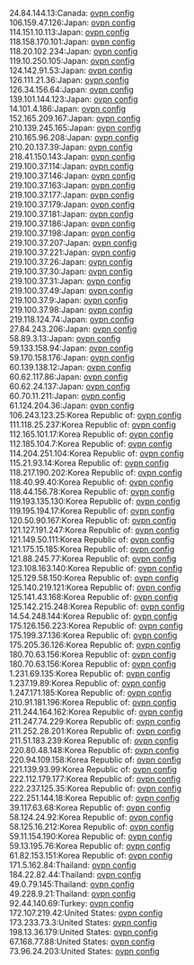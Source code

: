 24.84.144.13:Canada: [ovpn config](vpn/24_84_144_13.ovpn)  
106.159.47.126:Japan: [ovpn config](vpn/106_159_47_126.ovpn)  
114.151.10.113:Japan: [ovpn config](vpn/114_151_10_113.ovpn)  
118.158.170.101:Japan: [ovpn config](vpn/118_158_170_101.ovpn)  
118.20.102.234:Japan: [ovpn config](vpn/118_20_102_234.ovpn)  
119.10.250.105:Japan: [ovpn config](vpn/119_10_250_105.ovpn)  
124.142.91.53:Japan: [ovpn config](vpn/124_142_91_53.ovpn)  
126.111.21.36:Japan: [ovpn config](vpn/126_111_21_36.ovpn)  
126.34.156.64:Japan: [ovpn config](vpn/126_34_156_64.ovpn)  
139.101.144.123:Japan: [ovpn config](vpn/139_101_144_123.ovpn)  
14.101.4.186:Japan: [ovpn config](vpn/14_101_4_186.ovpn)  
152.165.209.167:Japan: [ovpn config](vpn/152_165_209_167.ovpn)  
210.139.245.165:Japan: [ovpn config](vpn/210_139_245_165.ovpn)  
210.165.96.208:Japan: [ovpn config](vpn/210_165_96_208.ovpn)  
210.20.137.39:Japan: [ovpn config](vpn/210_20_137_39.ovpn)  
218.41.150.143:Japan: [ovpn config](vpn/218_41_150_143.ovpn)  
219.100.37.114:Japan: [ovpn config](vpn/219_100_37_114.ovpn)  
219.100.37.146:Japan: [ovpn config](vpn/219_100_37_146.ovpn)  
219.100.37.163:Japan: [ovpn config](vpn/219_100_37_163.ovpn)  
219.100.37.177:Japan: [ovpn config](vpn/219_100_37_177.ovpn)  
219.100.37.179:Japan: [ovpn config](vpn/219_100_37_179.ovpn)  
219.100.37.181:Japan: [ovpn config](vpn/219_100_37_181.ovpn)  
219.100.37.186:Japan: [ovpn config](vpn/219_100_37_186.ovpn)  
219.100.37.198:Japan: [ovpn config](vpn/219_100_37_198.ovpn)  
219.100.37.207:Japan: [ovpn config](vpn/219_100_37_207.ovpn)  
219.100.37.221:Japan: [ovpn config](vpn/219_100_37_221.ovpn)  
219.100.37.26:Japan: [ovpn config](vpn/219_100_37_26.ovpn)  
219.100.37.30:Japan: [ovpn config](vpn/219_100_37_30.ovpn)  
219.100.37.31:Japan: [ovpn config](vpn/219_100_37_31.ovpn)  
219.100.37.49:Japan: [ovpn config](vpn/219_100_37_49.ovpn)  
219.100.37.9:Japan: [ovpn config](vpn/219_100_37_9.ovpn)  
219.100.37.98:Japan: [ovpn config](vpn/219_100_37_98.ovpn)  
219.118.124.74:Japan: [ovpn config](vpn/219_118_124_74.ovpn)  
27.84.243.206:Japan: [ovpn config](vpn/27_84_243_206.ovpn)  
58.89.3.13:Japan: [ovpn config](vpn/58_89_3_13.ovpn)  
59.133.158.94:Japan: [ovpn config](vpn/59_133_158_94.ovpn)  
59.170.158.176:Japan: [ovpn config](vpn/59_170_158_176.ovpn)  
60.139.138.12:Japan: [ovpn config](vpn/60_139_138_12.ovpn)  
60.62.117.86:Japan: [ovpn config](vpn/60_62_117_86.ovpn)  
60.62.24.137:Japan: [ovpn config](vpn/60_62_24_137.ovpn)  
60.70.11.211:Japan: [ovpn config](vpn/60_70_11_211.ovpn)  
61.124.204.36:Japan: [ovpn config](vpn/61_124_204_36.ovpn)  
106.243.123.25:Korea Republic of: [ovpn config](vpn/106_243_123_25.ovpn)  
111.118.25.237:Korea Republic of: [ovpn config](vpn/111_118_25_237.ovpn)  
112.165.101.17:Korea Republic of: [ovpn config](vpn/112_165_101_17.ovpn)  
112.185.104.7:Korea Republic of: [ovpn config](vpn/112_185_104_7.ovpn)  
114.204.251.104:Korea Republic of: [ovpn config](vpn/114_204_251_104.ovpn)  
115.21.93.14:Korea Republic of: [ovpn config](vpn/115_21_93_14.ovpn)  
118.217.190.202:Korea Republic of: [ovpn config](vpn/118_217_190_202.ovpn)  
118.40.99.40:Korea Republic of: [ovpn config](vpn/118_40_99_40.ovpn)  
118.44.156.78:Korea Republic of: [ovpn config](vpn/118_44_156_78.ovpn)  
119.193.135.130:Korea Republic of: [ovpn config](vpn/119_193_135_130.ovpn)  
119.195.194.17:Korea Republic of: [ovpn config](vpn/119_195_194_17.ovpn)  
120.50.90.167:Korea Republic of: [ovpn config](vpn/120_50_90_167.ovpn)  
121.127.191.247:Korea Republic of: [ovpn config](vpn/121_127_191_247.ovpn)  
121.149.50.111:Korea Republic of: [ovpn config](vpn/121_149_50_111.ovpn)  
121.175.15.185:Korea Republic of: [ovpn config](vpn/121_175_15_185.ovpn)  
121.88.245.77:Korea Republic of: [ovpn config](vpn/121_88_245_77.ovpn)  
123.108.163.140:Korea Republic of: [ovpn config](vpn/123_108_163_140.ovpn)  
125.129.58.150:Korea Republic of: [ovpn config](vpn/125_129_58_150.ovpn)  
125.140.219.121:Korea Republic of: [ovpn config](vpn/125_140_219_121.ovpn)  
125.141.43.168:Korea Republic of: [ovpn config](vpn/125_141_43_168.ovpn)  
125.142.215.248:Korea Republic of: [ovpn config](vpn/125_142_215_248.ovpn)  
14.54.248.144:Korea Republic of: [ovpn config](vpn/14_54_248_144.ovpn)  
175.126.156.223:Korea Republic of: [ovpn config](vpn/175_126_156_223.ovpn)  
175.199.37.136:Korea Republic of: [ovpn config](vpn/175_199_37_136.ovpn)  
175.205.36.126:Korea Republic of: [ovpn config](vpn/175_205_36_126.ovpn)  
180.70.63.156:Korea Republic of: [ovpn config](vpn/180_70_63_156.ovpn)  
180.70.63.156:Korea Republic of: [ovpn config](vpn/180_70_63_156.ovpn)  
1.231.69.135:Korea Republic of: [ovpn config](vpn/1_231_69_135.ovpn)  
1.237.19.89:Korea Republic of: [ovpn config](vpn/1_237_19_89.ovpn)  
1.247.171.185:Korea Republic of: [ovpn config](vpn/1_247_171_185.ovpn)  
210.91.181.196:Korea Republic of: [ovpn config](vpn/210_91_181_196.ovpn)  
211.244.164.162:Korea Republic of: [ovpn config](vpn/211_244_164_162.ovpn)  
211.247.74.229:Korea Republic of: [ovpn config](vpn/211_247_74_229.ovpn)  
211.252.28.201:Korea Republic of: [ovpn config](vpn/211_252_28_201.ovpn)  
211.51.183.239:Korea Republic of: [ovpn config](vpn/211_51_183_239.ovpn)  
220.80.48.148:Korea Republic of: [ovpn config](vpn/220_80_48_148.ovpn)  
220.94.109.158:Korea Republic of: [ovpn config](vpn/220_94_109_158.ovpn)  
221.139.93.99:Korea Republic of: [ovpn config](vpn/221_139_93_99.ovpn)  
222.112.179.177:Korea Republic of: [ovpn config](vpn/222_112_179_177.ovpn)  
222.237.125.35:Korea Republic of: [ovpn config](vpn/222_237_125_35.ovpn)  
222.251.144.18:Korea Republic of: [ovpn config](vpn/222_251_144_18.ovpn)  
39.117.63.68:Korea Republic of: [ovpn config](vpn/39_117_63_68.ovpn)  
58.124.24.92:Korea Republic of: [ovpn config](vpn/58_124_24_92.ovpn)  
58.125.16.212:Korea Republic of: [ovpn config](vpn/58_125_16_212.ovpn)  
59.11.154.190:Korea Republic of: [ovpn config](vpn/59_11_154_190.ovpn)  
59.13.195.76:Korea Republic of: [ovpn config](vpn/59_13_195_76.ovpn)  
61.82.153.151:Korea Republic of: [ovpn config](vpn/61_82_153_151.ovpn)  
171.5.162.84:Thailand: [ovpn config](vpn/171_5_162_84.ovpn)  
184.22.82.44:Thailand: [ovpn config](vpn/184_22_82_44.ovpn)  
49.0.79.145:Thailand: [ovpn config](vpn/49_0_79_145.ovpn)  
49.228.9.21:Thailand: [ovpn config](vpn/49_228_9_21.ovpn)  
92.44.140.69:Turkey: [ovpn config](vpn/92_44_140_69.ovpn)  
172.107.219.42:United States: [ovpn config](vpn/172_107_219_42.ovpn)  
173.233.73.3:United States: [ovpn config](vpn/173_233_73_3.ovpn)  
198.13.36.179:United States: [ovpn config](vpn/198_13_36_179.ovpn)  
67.168.77.88:United States: [ovpn config](vpn/67_168_77_88.ovpn)  
73.96.24.203:United States: [ovpn config](vpn/73_96_24_203.ovpn)  
